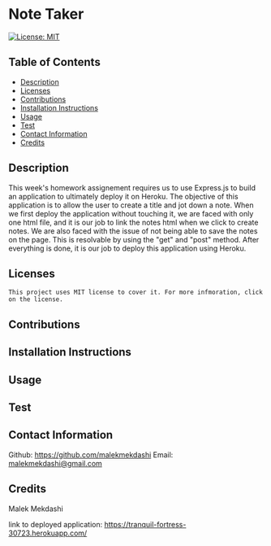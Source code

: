 # Note Taker

  [![License: MIT](https://img.shields.io/badge/License-MIT-yellow.svg)](https://opensource.org/licenses/MIT)
  
  ## Table of Contents
  * [Description](#description)
  * [Licenses](#licenses)
  * [Contributions](#contributions)
  * [Installation Instructions](#installation)
  * [Usage](#usage)
  * [Test](#test)
  * [Contact Information](#Contact-Information)
  * [Credits](#credits)
  
  ## Description
  This week's homework assignement requires us to use Express.js to build an application to ultimately deploy it on Heroku. The objective of this application is to allow the user to create a title and jot down a note. When we first deploy the application without touching it, we are faced with only one html file, and it is our job to link the notes html when we click to create notes. We are also faced with the issue of not being able to save the notes on the page. This is resolvable by using the "get" and "post" method. After everything is done, it is our job to deploy this application using Heroku.
  
  ## Licenses
    This project uses MIT license to cover it. For more infmoration, click on the license.

  ## Contributions
  

  ## Installation Instructions
  

  ## Usage
  

  ## Test
  

  ## Contact Information
  Github: https://github.com/malekmekdashi
  Email: malekmekdashi@gmail.com

  ## Credits
  Malek Mekdashi
  
  link to deployed application: https://tranquil-fortress-30723.herokuapp.com/

